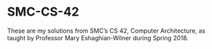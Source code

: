 # SMC-CS-42

These are my solutions from SMC’s CS 42, Computer Architecture, as taught by Professor Mary Eshaghian­-Wilner during Spring 2018.
